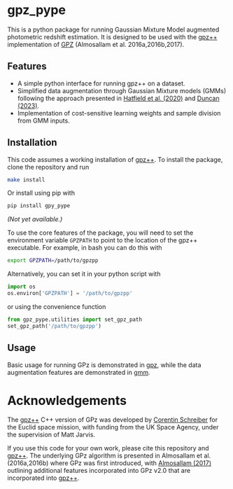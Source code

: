 # gpz_pype
This is a python package for running Gaussian Mixture Model augmented photometric redshift estimation. It is designed to be used with the [gpz++](https://github.com/cschreib/gpzpp) implementation of [GPZ](https://github.com/OxfordML/GPz) (Almosallam et al. 2016a,2016b,2017).

## Features

* A simple python interface for running gpz++ on a dataset.
* Simplified data augmentation through Gaussian Mixture models (GMMs) following the approach presented in [Hatfield et al. (2020)](https://arxiv.org/abs/2009.01952) and [Duncan (2023)](https://ui.adsabs.harvard.edu/abs/2022MNRAS.512.3662D/abstract).
* Implementation of cost-sensitive learning weights and sample division from GMM inputs.

## Installation

This code assumes a working installation of [gpz++](https://github.com/cschreib/gpzpp). To install the package, clone the repository and run

```bash
make install
```

Or install using pip with

```bash
pip install gpy_pype
```
_(Not yet available.)_

To use the core features of the package, you will need to set the environment variable `GPZPATH` to point to the location of the gpz++ executable. For example, in bash you can do this with
```bash
export GPZPATH=/path/to/gpzpp
```
Alternatively, you can set it in your python script with
```python
import os
os.environ['GPZPATH'] = '/path/to/gpzpp'
```
or using the convenience function
```python
from gpz_pype.utilities import set_gpz_path
set_gpz_path('/path/to/gpzpp')
```

## Usage

Basic usage for running GPz is demonstrated in [gpz](gpz), while the data augmentation features are demonstrated in [gmm](gmm).

# Acknowledgements

The [gpz++](https://github.com/cschreib/gpzpp) C++ version of GPz was developed by [Corentin Schreiber](https://github.com/cschreib/) for the Euclid space mission, with funding from the UK Space Agency, under the supervision of Matt Jarvis.

If you use this code for your own work, please cite this repository and [gpz++](https://github.com/cschreib/gpzpp).
The underlying GPz algorithm is presented in Almosallam et al. (2016a,2016b) where GPz was first introduced, with [Almosallam (2017)](http://www.robots.ox.ac.uk/~parg/pubs/theses/ibrahim_almosallam_thesis.pdf) outlining additional features incorporated into GPz v2.0 that are incorporated into [gpz++](https://github.com/cschreib/gpzpp).